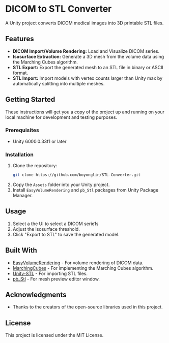 # DICOM to STL Converter

A Unity project converts DICOM medical images into 3D printable STL files.

## Features

*   **DICOM Import/Volume Rendering:** Load and Visualize DICOM series.
*   **Isosurface Extraction:** Generate a 3D mesh from the volume data using the Marching Cubes algorithm.
*   **STL Export:** Export the generated mesh to an STL file in binary or ASCII format.
*   **STL Import:** Import models with vertex counts larger than Unity max by automatically splitting into multiple meshes.

## Getting Started

These instructions will get you a copy of the project up and running on your local machine for development and testing purposes.

### Prerequisites

*   Unity 6000.0.33f1 or later

### Installation

1.  Clone the repository:
    ```sh
    git clone https://github.com/boyonglin/STL-Converter.git
    ```
2.  Copy the `Assets` folder into your Unity project.
3.  Install `EasyVolumeRendering` and `pb_Stl` packages from Unity Package Manager.

## Usage

1. Select a the UI to select a DICOM serie1s
4.  Adjust the isosurface threshold.
5.  Click "Export to STL" to save the generated model.

## Built With

*   [EasyVolumeRendering](https://github.com/mlavik1/UnityVolumeRendering) - For volume rendering of DICOM data.
*   [MarchingCubes](https://github.com/Scrawk/Marching-Cubes) - For implementing the Marching Cubes algorithm.
*   [Unity-STL](https://github.com/WorldOfZero/Unity-STL) - For importing STL files.
*   [pb_Stl](https://github.com/karl-/pb_Stl) - For mesh preview editor window.

## Acknowledgments

*   Thanks to the creators of the open-source libraries used in this project.

## License

This project is licensed under the MIT License.
